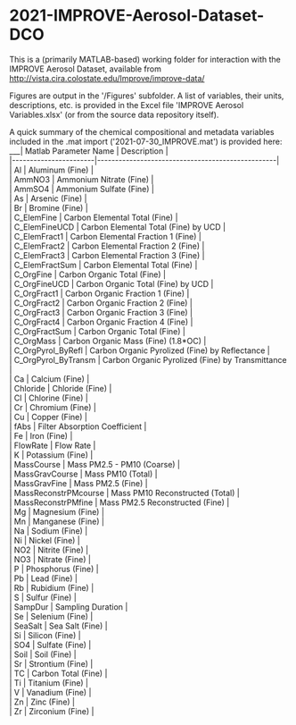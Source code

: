 # 2021-IMPROVE-Aerosol-Dataset-DCO
This is a (primarily MATLAB-based) working folder for interaction with the IMPROVE Aerosol Dataset, available from http://vista.cira.colostate.edu/Improve/improve-data/

Figures are output in the '/Figures' subfolder.
A list of variables, their units, descriptions, etc. is provided in the Excel file 'IMPROVE Aerosol Variables.xlsx' (or from the source data repository itself).

A quick summary of the chemical compositional and metadata variables included in the .mat import ('2021-07-30_IMPROVE.mat') is provided here:
___| Matlab Parameter Name | Description                                      |  
|-----------------------|--------------------------------------------------|  
| Al                    | Aluminum (Fine)                                  |  
| AmmNO3                | Ammonium Nitrate (Fine)                          |  
| AmmSO4                | Ammonium Sulfate (Fine)                          |  
| As                    | Arsenic (Fine)                                   |  
| Br                    | Bromine (Fine)                                   |  
| C_ElemFine            | Carbon Elemental Total (Fine)                    |  
| C_ElemFineUCD         | Carbon Elemental Total (Fine) by UCD             |  
| C_ElemFract1          | Carbon Elemental Fraction 1 (Fine)               |  
| C_ElemFract2          | Carbon Elemental Fraction 2 (Fine)               |  
| C_ElemFract3          | Carbon Elemental Fraction 3 (Fine)               |  
| C_ElemFractSum        | Carbon Elemental Total (Fine)                    |  
| C_OrgFine             | Carbon Organic Total (Fine)                      |  
| C_OrgFineUCD          | Carbon Organic Total (Fine) by UCD               |  
| C_OrgFract1           | Carbon Organic Fraction 1 (Fine)                 |  
| C_OrgFract2           | Carbon Organic Fraction 2 (Fine)                 |  
| C_OrgFract3           | Carbon Organic Fraction 3 (Fine)                 |  
| C_OrgFract4           | Carbon Organic Fraction 4 (Fine)                 |  
| C_OrgFractSum         | Carbon Organic Total (Fine)                      |  
| C_OrgMass             | Carbon Organic Mass (Fine) (1.8*OC)              |    
| C_OrgPyrol_ByRefl     | Carbon Organic Pyrolized (Fine) by Reflectance   |  
| C_OrgPyrol_ByTransm   | Carbon Organic Pyrolized (Fine) by Transmittance |  
| Ca                    | Calcium (Fine)                                   |  
| Chloride              | Chloride (Fine)                                  |  
| Cl                    | Chlorine (Fine)                                  |  
| Cr                    | Chromium (Fine)                                  |  
| Cu                    | Copper (Fine)                                    |  
| fAbs                  | Filter Absorption Coefficient                    |  
| Fe                    | Iron (Fine)                                      |  
| FlowRate              | Flow Rate                                        |  
| K                     | Potassium (Fine)                                 |  
| MassCourse            | Mass  PM2.5 - PM10 (Coarse)                      |  
| MassGravCourse        | Mass PM10 (Total)                                |  
| MassGravFine          | Mass PM2.5 (Fine)                                |  
| MassReconstrPMcourse  | Mass PM10 Reconstructed (Total)                  |  
| MassReconstrPMfine    | Mass PM2.5 Reconstructed (Fine)                  |  
| Mg                    | Magnesium (Fine)                                 |  
| Mn                    | Manganese (Fine)                                 |  
| Na                    | Sodium (Fine)                                    |  
| Ni                    | Nickel (Fine)                                    |  
| NO2                   | Nitrite (Fine)                                   |  
| NO3                   | Nitrate (Fine)                                   |  
| P                     | Phosphorus (Fine)                                |  
| Pb                    | Lead (Fine)                                      |  
| Rb                    | Rubidium (Fine)                                  |  
| S                     | Sulfur (Fine)                                    |  
| SampDur               | Sampling Duration                                |  
| Se                    | Selenium (Fine)                                  |  
| SeaSalt               | Sea Salt (Fine)                                  |  
| Si                    | Silicon (Fine)                                   |  
| SO4                   | Sulfate (Fine)                                   |  
| Soil                  | Soil (Fine)                                      |  
| Sr                    | Strontium (Fine)                                 |  
| TC                    | Carbon Total (Fine)                              |  
| Ti                    | Titanium (Fine)                                  |  
| V                     | Vanadium (Fine)                                  |  
| Zn                    | Zinc (Fine)                                      |  
| Zr                    | Zirconium (Fine)                                 |  
